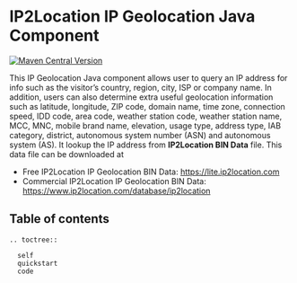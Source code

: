 # IP2Location IP Geolocation Java Component
[![Maven Central Version](https://img.shields.io/maven-central/v/com.ip2location/ip2location-java)](https://central.sonatype.com/artifact/com.ip2location/ip2location-java)

This IP Geolocation Java component allows user to query an IP address for info such as the visitor’s country, region, city, ISP or company name. In addition, users can also determine extra useful geolocation information such as latitude, longitude, ZIP code, domain name, time zone, connection speed, IDD code, area code, weather station code, weather station name, MCC, MNC, mobile brand name, elevation, usage type, address type, IAB category, district, autonomous system number (ASN) and autonomous system (AS). It lookup the IP address from **IP2Location BIN Data** file. This data file can be downloaded at

* Free IP2Location IP Geolocation BIN Data: https://lite.ip2location.com
* Commercial IP2Location IP Geolocation BIN Data: https://www.ip2location.com/database/ip2location

## Table of contents
 ```{eval-rst}
 .. toctree::

   self
   quickstart
   code
 ```